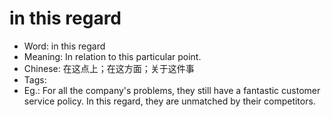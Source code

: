 # in this regard

- Word: in this regard
- Meaning: In relation to this particular point.
- Chinese: 在这点上；在这方面；关于这件事
- Tags: 
- Eg.: For all the company's problems, they still have a fantastic customer service policy. In this regard, they are unmatched by their competitors.
